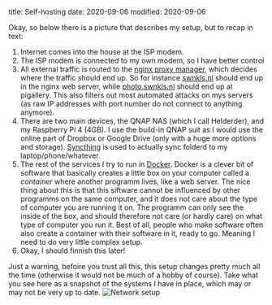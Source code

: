 title: Self-hosting
date: 2020-09-06
modified: 2020-09-06

Okay, so below there is a picture that describes my setup, but to recap in text:
  1. Internet comes into the house at the ISP modem.
  2. The ISP modem is connected to my own modem, so I have better control
  3.  All external traffic is routed to the [nginx proxy manager](https://nginxproxymanager.com/), which decides where the
  traffic should end up. So for instance [swnkls.nl](https://swnkls.nl) should end up in the nginx web server, while
  [photo.swnkls.nl](https://photo.swnkls.nl/) should end up at pigallery. This also filters out most automated
  attacks on mys servers (as raw IP addresses with port number do not connect to anything anymore).
  4. There are two main devices, the QNAP NAS (which I call Helderder), and my Raspberry Pi 4 (4GB). I use the build-in QNAP
  suit as I would use the online part of Dropbox or Google Drive (only with a huge more options and storage). [Syncthing](https://syncthing.net/) 
  is used to actually sync folderd to my laptop/phone/whatever.
  5. The rest of the services I try to run in [Docker](https://www.docker.com/). Docker is a clever bit of software that basically creates a little
  box on your computer called a *container* where another programm lives, like a web server. The nice thing about this is that this siftware cannot be influenced
  by other programms on the same computer, and it does not care about the type of computer you are running it on. The programm can
  only see the inside of the box, and should therefore not care (or hardly care) on what type of computer you run it. Best of all, people who
  make software often also create a container with their software in it, ready to go. Meaning  I need to do very little complex setup.
  6. Okay, I should finnish this later!
  
Just a warning, befoire you trust all this, this setup changes pretty much all the time (otherwise it would not be much of a hobby of course). Take what you
see here as a snapshot of the systems I have in place, which may or may not be very up to date.
 ![Network setup]({static}/images/network-setup.png "Network setup")
